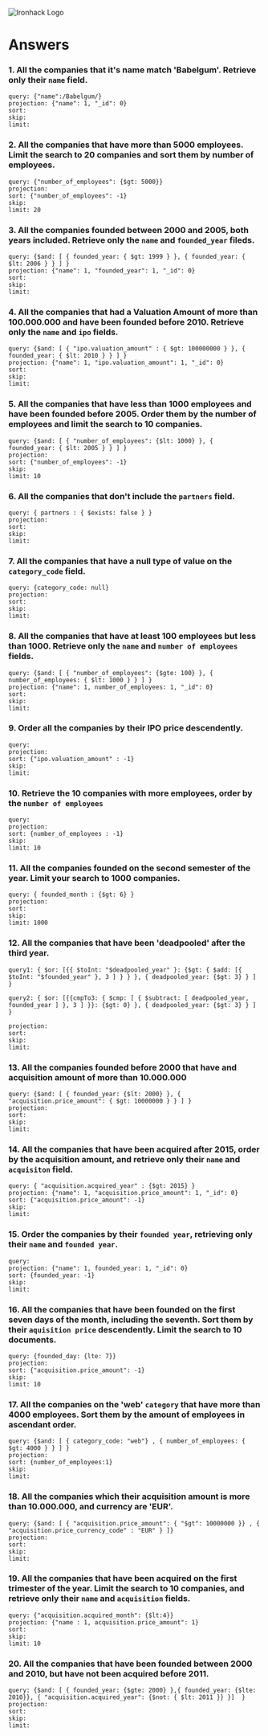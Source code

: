 ![Ironhack Logo](https://i.imgur.com/1QgrNNw.png)

# Answers

### 1. All the companies that it's name match 'Babelgum'. Retrieve only their `name` field.

<!-- Your Code Goes Here -->


    query: {"name":/Babelgum/}
    projection: {"name": 1, "_id": 0}
    sort: 
    skip: 
    limit: 


### 2. All the companies that have more than 5000 employees. Limit the search to 20 companies and sort them by **number of employees**.

<!-- Your Code Goes Here -->

    query: {"number_of_employees": {$gt: 5000}}
    projection: 
    sort: {"number_of_employees": -1}
    skip: 
    limit: 20

### 3. All the companies founded between 2000 and 2005, both years included. Retrieve only the `name` and `founded_year` fileds.

<!-- Your Code Goes Here -->

    query: {$and: [ { founded_year: { $gt: 1999 } }, { founded_year: { $lt: 2006 } } ] }
    projection: {"name": 1, "founded_year": 1, "_id": 0}
    sort: 
    skip: 
    limit: 

### 4. All the companies that had a Valuation Amount of more than 100.000.000 and have been founded before 2010. Retrieve only the `name` and `ipo` fields.

<!-- Your Code Goes Here -->

    query: {$and: [ { "ipo.valuation_amount" : { $gt: 100000000 } }, { founded_year: { $lt: 2010 } } ] }
    projection: {"name": 1, "ipo.valuation_amount": 1, "_id": 0}
    sort: 
    skip: 
    limit: 

### 5. All the companies that have less than 1000 employees and have been founded before 2005. Order them by the number of employees and limit the search to 10 companies.

<!-- Your Code Goes Here -->

    query: {$and: [ { "number_of_employees": {$lt: 1000} }, { founded_year: { $lt: 2005 } } ] }
    projection: 
    sort: {"number_of_employees": -1}
    skip: 
    limit: 10

### 6. All the companies that don't include the `partners` field.

<!-- Your Code Goes Here -->

    query: { partners : { $exists: false } }
    projection: 
    sort: 
    skip: 
    limit: 

### 7. All the companies that have a null type of value on the `category_code` field.

<!-- Your Code Goes Here -->

    query: {category_code: null}
    projection: 
    sort: 
    skip: 
    limit: 


### 8. All the companies that have at least 100 employees but less than 1000. Retrieve only the `name` and `number of employees` fields.

<!-- Your Code Goes Here -->

    query: {$and: [ { "number_of_employees": {$gte: 100} }, { number_of_employees: { $lt: 1000 } } ] }
    projection: {"name": 1, number_of_employees: 1, "_id": 0}
    sort: 
    skip: 
    limit: 

### 9. Order all the companies by their IPO price descendently.

<!-- Your Code Goes Here -->

    query: 
    projection: 
    sort: {"ipo.valuation_amount" : -1}
    skip: 
    limit: 

### 10. Retrieve the 10 companies with more employees, order by the `number of employees`

<!-- Your Code Goes Here -->

    query: 
    projection: 
    sort: {number_of_employees : -1}
    skip: 
    limit: 10

### 11. All the companies founded on the second semester of the year. Limit your search to 1000 companies.

<!-- Your Code Goes Here -->

    query: { founded_month : {$gt: 6} }
    projection: 
    sort: 
    skip: 
    limit: 1000

### 12. All the companies that have been 'deadpooled' after the third year.

<!-- Your Code Goes Here -->

    query1: { $or: [{{ $toInt: "$deadpooled_year" }: {$gt: { $add: [{ $toInt: "$founded_year" }, 3 ] } } }, { deadpooled_year: {$gt: 3} } ] }
    
    query2: { $or: [{{cmpTo3: { $cmp: [ { $subtract: [ deadpooled_year, founded_year ] }, 3 ] }}: {$gt: 0} }, { deadpooled_year: {$gt: 3} } ] }
    
    projection: 
    sort: 
    skip: 
    limit: 

### 13. All the companies founded before 2000 that have and acquisition amount of more than 10.000.000

<!-- Your Code Goes Here -->

    query: {$and: [ { founded_year: {$lt: 2000} }, { "acquisition.price_amount": { $gt: 10000000 } } ] }
    projection: 
    sort: 
    skip: 
    limit: 

### 14. All the companies that have been acquired after 2015, order by the acquisition amount, and retrieve only their `name` and `acquisiton` field.

<!-- Your Code Goes Here -->

    query: { "acquisition.acquired_year" : {$gt: 2015} }
    projection: {"name": 1, "acquisition.price_amount": 1, "_id": 0}
    sort: {"acquisition.price_amount": -1}
    skip: 
    limit: 

### 15. Order the companies by their `founded year`, retrieving only their `name` and `founded year`.

<!-- Your Code Goes Here -->

    query: 
    projection: {"name": 1, founded_year: 1, "_id": 0}
    sort: {founded_year: -1}
    skip: 
    limit: 

### 16. All the companies that have been founded on the first seven days of the month, including the seventh. Sort them by their `aquisition price` descendently. Limit the search to 10 documents.

<!-- Your Code Goes Here -->

    query: {founded_day: {lte: 7}}
    projection: 
    sort: {"acquisition.price_amount": -1}
    skip: 
    limit: 10

### 17. All the companies on the 'web' `category` that have more than 4000 employees. Sort them by the amount of employees in ascendant order.

<!-- Your Code Goes Here -->

    query: {$and: [ { category_code: "web"} , { number_of_employees: { $gt: 4000 } } ] }
    projection: 
    sort: {number_of_employees:1}
    skip: 
    limit: 

### 18. All the companies which their acquisition amount is more than 10.000.000, and currency are 'EUR'.

<!-- Your Code Goes Here -->

    query: {$and: [ { "acquisition.price_amount": { "$gt": 10000000 }} , { "acquisition.price_currency_code" : "EUR" } ]}  
    projection: 
    sort: 
    skip: 
    limit: 

### 19. All the companies that have been acquired on the first trimester of the year. Limit the search to 10 companies, and retrieve only their `name` and `acquisition` fields.

<!-- Your Code Goes Here -->

    query: {"acquisition.acquired_month": {$lt:4}}
    projection: {"name : 1, acquisition.price_amount": 1}
    sort: 
    skip: 
    limit: 10

### 20. All the companies that have been founded between 2000 and 2010, but have not been acquired before 2011.

<!-- Your Code Goes Here -->

    query: {$and: [ { founded_year: {$gte: 2000} },{ founded_year: {$lte: 2010}}, { "acquisition.acquired_year": {$not: { $lt: 2011 }} }]  }
    projection: 
    sort: 
    skip: 
    limit: 
    